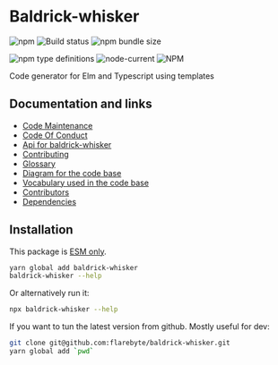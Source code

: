 # Baldrick-whisker

![npm](https://img.shields.io/npm/v/baldrick-whisker) ![Build
status](https://github.com/flarebyte/baldrick-whisker/actions/workflows/main.yml/badge.svg)
![npm bundle size](https://img.shields.io/bundlephobia/min/baldrick-whisker)

![npm type definitions](https://img.shields.io/npm/types/baldrick-whisker)
![node-current](https://img.shields.io/node/v/baldrick-whisker)
![NPM](https://img.shields.io/npm/l/baldrick-whisker)

>

Code generator for Elm and Typescript using templates

## Documentation and links

-   [Code Maintenance](MAINTENANCE.md)
-   [Code Of Conduct](CODE_OF_CONDUCT.md)
-   [Api for baldrick-whisker](API.md)
-   [Contributing](CONTRIBUTING.md)
-   [Glossary](GLOSSARY.md)
-   [Diagram for the code base](INTERNAL.md)
-   [Vocabulary used in the code base](CODE_VOCABULARY.md)
-   [Contributors](https://github.com/flarebyte/baldrick-whisker/graphs/contributors)
-   [Dependencies](https://github.com/flarebyte/baldrick-whisker/network/dependencies)

## Installation

This package is [ESM
only](https://blog.sindresorhus.com/get-ready-for-esm-aa53530b3f77).

```bash
yarn global add baldrick-whisker
baldrick-whisker --help
```

Or alternatively run it:

```bash
npx baldrick-whisker --help
```

If you want to tun the latest version from github. Mostly useful for dev:

```bash
git clone git@github.com:flarebyte/baldrick-whisker.git
yarn global add `pwd`
```
